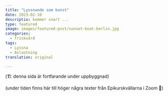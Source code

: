 ```yaml
---
title: "Lyssnande som konst"
date: 2023-02-10
descriptio: kommer snart ...
type: featured
image: images/featured-post/sunset-boat-berlin.jpg
categories:
  - friskvård
tags:
  - Lyssna
  - Avlastning
translation: original

---
```


(🏗️ denna sida är fortfarande under uppbyggnad)


(under tiden finns här till höger några texter från Epikurskvällarna i Zoom 🌳)

